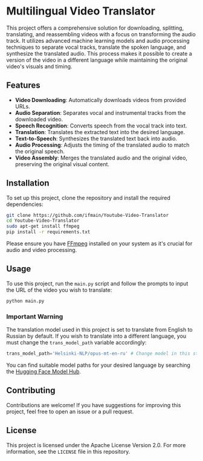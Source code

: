# Multilingual Video Translator

This project offers a comprehensive solution for downloading, splitting, translating, and reassembling videos with a focus on transforming the audio track. It utilizes advanced machine learning models and audio processing techniques to separate vocal tracks, translate the spoken language, and synthesize the translated audio. This process makes it possible to create a version of the video in a different language while maintaining the original video's visuals and timing.

## Features

- **Video Downloading**: Automatically downloads videos from provided URLs.
- **Audio Separation**: Separates vocal and instrumental tracks from the downloaded video.
- **Speech Recognition**: Converts speech from the vocal track into text.
- **Translation**: Translates the extracted text into the desired language.
- **Text-to-Speech**: Synthesizes the translated text back into audio.
- **Audio Processing**: Adjusts the timing of the translated audio to match the original speech.
- **Video Assembly**: Merges the translated audio and the original video, preserving the original visual content.

## Installation

To set up this project, clone the repository and install the required dependencies:

```bash
git clone https://github.com/ifmain/Youtube-Video-Translator
cd Youtube-Video-Translator
sudo apt-get install ffmpeg
pip install -r requirements.txt
```

Please ensure you have [FFmpeg](https://ffmpeg.org/download.html) installed on your system as it's crucial for audio and video processing.

## Usage

To use this project, run the `main.py` script and follow the prompts to input the URL of the video you wish to translate:

```bash
python main.py
```

### Important Warning

The translation model used in this project is set to translate from English to Russian by default. If you wish to translate into a different language, you must change the `trans_model_path` variable accordingly:

```python
trans_model_path='Helsinki-NLP/opus-mt-en-ru' # Change model in this string to translate to your language
```

You can find suitable model paths for your desired language by searching the [Hugging Face Model Hub](https://huggingface.co/models).

## Contributing

Contributions are welcome! If you have suggestions for improving this project, feel free to open an issue or a pull request.

## License

This project is licensed under the Apache License Version 2.0. For more information, see the `LICENSE` file in this repository.


